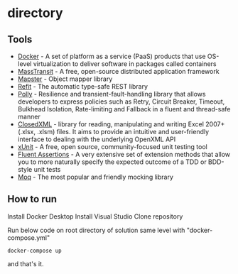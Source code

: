 
# directory

## Tools
- [Docker](https://www.docker.com/) - A set of platform as a service (PaaS) products that use OS-level virtualization to deliver software in packages called containers
- [MassTransit](https://masstransit-project.com/getting-started/) - A free, open-source distributed application framework
- [Mapster](https://github.com/MapsterMapper/Mapster) - Object mapper library
- [Refit](https://github.com/reactiveui/refit) - The automatic type-safe REST library
- [Polly](https://github.com/App-vNext/Polly) - Resilience and transient-fault-handling library that allows developers to express policies such as Retry, Circuit Breaker, Timeout, Bulkhead Isolation, Rate-limiting and Fallback in a fluent and thread-safe manner
- [ClosedXML](https://github.com/ClosedXML/ClosedXML) - library for reading, manipulating and writing Excel 2007+ (.xlsx, .xlsm) files. It aims to provide an intuitive and user-friendly interface to dealing with the underlying OpenXML API
- [xUnit](https://xunit.net/) - A free, open source, community-focused unit testing tool
- [Fluent Assertions](https://fluentassertions.com/) - A very extensive set of extension methods that allow you to more naturally specify the expected outcome of a TDD or BDD-style unit tests
- [Moq](https://github.com/moq/moq4) - The most popular and friendly mocking library

## How to run

Install Docker Desktop
Install Visual Studio
Clone repository

Run below code on root directory of solution same level with "docker-compose.yml"
```
docker-compose up
```
and that's it.

